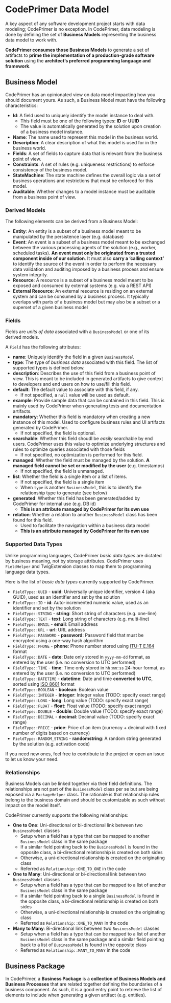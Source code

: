 # CodePrimer Data Model
A key aspect of any software development project starts with data modeling; CodePrimer is no exception. 
In CodePrimer, data modeling is done by defining the set of **Business Models** representing the business data model to work with. 

**CodePrimer consumes those Business Models** to generate a set of artifacts to **prime the implementation of a production-grade software solution** using the **architect’s preferred programming language and framework**.

## Business Model
CodePrimer has an opinionated view on data model impacting how you should document yours. As such, a Business Model must have the following characteristics:
- **Id**: A field used to uniquely identify the model instance to deal with. 
  - This field must be one of the following types: **ID** or **UUID**
  - The value is automatically generated by the solution upon creation of a business model instance.
- **Name**: The name used to represent this model in the business world.
- **Description**: A clear description of what this model is used for in the business world.
- **Fields**: A set of fields to capture data that is relevant from the business point of view.
- **Constraints**: A set of rules (e.g. uniqueness restrictions) to enforce consistency of the business model.
- **StateMachine**: The state machine defines the overall logic via a set of business operations and restrictions that must be enforced for this model.
- **Auditable**: Whether changes to a model instance must be auditable from a business point of view.

### Derived Models
The following elements can be derived from a Business Model:
- **Entity**: An entity is a subset of a business model meant to be manipulated by the persistence layer (e.g. database)
- **Event**: An event is a subset of a business model meant to be exchanged between the various processing agents of the solution (e.g., worker, scheduled tasks). **An event must only be originated from a trusted component inside of our solution**. It must also **carry a ‘calling context’** to identify the source of the event in order to perform the necessary data validation and auditing imposed by a business process and ensure system integrity.
- **Resource**: A resource is a subset of a business model meant to be exposed and consumed by external systems (e.g. via a REST API)
- **External Resource**: An external resource is residing on an external system and can be consumed by a business process. It typically overlaps with parts of a business model but may also be a subset or a superset of a given business model

### Fields
Fields are *units of data* associated with a `BusinessModel` or one of its derived models.

A `Field` has the following attributes:
- **name**: Uniquely identify the field in a given `BusinessModel`
- **type**: The type of *business data* associated with this field. The list of supported types is defined below. 
- **description**: Describes the use of this field from a business point of view. This is meant to be included in generated artifacts to give context to developers and end users on how to use/fill this field.
- **default**: The default value to associate with this field, if any. 
  - If not specified, a `null` value will be used as default.
- **example**: Provide sample data that can be contained in this field. This is mainly used by CodePrimer when generating tests and documentation artifacts. 
- **mandatory**: Whether this field is mandatory when creating a new instance of this model. Used to configure business rules and UI artifacts generated by CodePrimer.
  - If not specified, the field is optional.
- **searchable**: Whether this field shoudl be *easily* searchable by end users. CodePrimer uses this value to optimize underlying structures and rules to optimize queries associated with those fields
  - If not specified, no optimization is performed for this field.
- **managed**: Whether the field must be managed by the solution. **A managed field cannot be set or modified by the user** (e.g. timestamps)
  - If not specified, the field is unmanaged.
- **list**: Whether the field is a single item or a list of items.
  - If not specified, the field is a single item
  - When `type` is another `BusinessModel`, this is to identify the relationship type to generate (see below)
- **generated**: Whether this field has been generated/added by CodePrimer for internal use (e.g. DB id)
  - **This is an attribute managed by CodePrimer for its own use**
- **relation**: Whether a relation to another `BusinessModel` class has been found for this field. 
  - Used to facilitate the navigation within a business data model  
  - **This is an attribute managed by CodePrimer for its own use**

### Supported Data Types
Unlike programming languages, CodePrimer *basic data types* are dictated by business meaning, not by storage attributes.
CodePrimer uses `FieldHelper` and TwigExtension classes to map them to programming language data types.

Here is the list of *basic data types* currently supported by CodePrimer. 
- `FieldType::UUID` - **uuid**: Universally unique identifier, version 4 (aka GUID), used as an identifier and set by the solution
- `FieldType::ID` - **id**: Auto-incremented numeric value, used as an identifier and set by the solution
- `FieldType::STRING` - **string**: Short string of characters (e.g. one-line)
- `FieldType::TEXT` - **text**: Long string of characters (e.g. multi-line)
- `FieldType::EMAIL` - **email**: Email address
- `FieldType::URL` - **url**: URL address
- `FieldType::PASSWORD` - **password**: Password field that must be encrypted using a one-way hash algorithm
- `FieldType::PHONE` - **phone**: Phone number stored using [ITU-T E.164](https://en.wikipedia.org/wiki/E.164) format
- `FieldType::DATE` - **date**: Date only stored in `yyyy-mm-dd` format, as entered by the user (i.e. no conversion to UTC performed)
- `FieldType::TIME` - **time**: Time only stored in `hh:mm:ss` 24-hour format, as entered by the user (i.e. no conversion to UTC performed)
- `FieldType::DATETIME` - **datetime**: Date and time **converted to UTC**, sorted using [ISO 8601](https://en.wikipedia.org/wiki/ISO_8601) format
- `FieldType::BOOLEAN` - **boolean**: Boolean value
- `FieldType::INTEGER` - **integer**: Integer value (TODO: specify exact range)
- `FieldType::LONG` - **long**: Long value (TODO: specify exact range)
- `FieldType::FLOAT` - **float**: Float value (TODO: specify exact range)
- `FieldType::DOUBLE` - **double**: Double value (TODO: specify exact range)
- `FieldType::DECIMAL` - **decimal**: Decimal value (TODO: specify exact range)
- `FieldType::PRICE` - **price**: Price of an item (currency + decimal with fixed number of digits based on currency)
- `FieldType::RANDOM_STRING` - **randomstring**: A random string generated by the solution (e.g. activation code)

If you need new ones, feel free to contribute to the project or open an issue to let us know your need.

### Relationships
Business Models can be linked together via their field definitions. The relationships are not part of the `BusinessModel` class per se but are being exposed via a `PackageHelper` class. The rationale is that relationship rules belong to the business domain and should be customizable as such without impact on the model itself.

CodePrimer currently supports the following relationships:
- **One to One**: Uni-directional or bi-directional link between two `BusinessModel` classes
  - Setup when a field has a type that can be mapped to another `BusinessModel` class in the same package
  - If a similar field pointing back to the `BusinessModel` is found in the opposite class, a bi-directional relationship is created on both sides
  - Otherwise, a uni-directional relationship is created on the originating class 
  - Referred as `Relationship::ONE_TO_ONE` in the code  
- **One to Many**: Uni-directional or bi-directional link between two `BusinessModel` classes
  - Setup when a field has a type that can be mapped to a list of another `BusinessModel` class in the same package
  - If a similar field pointing back to a single `BusinessModel` is found in the opposite class, a bi-directional relationship is created on both sides
  - Otherwise, a uni-directional relationship is created on the originating class 
  - Referred as `Relationship::ONE_TO_MANY` in the code  
- **Many to Many**: Bi-directional link between two `BusinessModel` classes
  - Setup when a field has a type that can be mapped to a list of another `BusinessModel` class in the same package and a similar field pointing back to a list of `BusinessModel` is found in the opposite class
  - Referred as `Relationship::MANY_TO_MANY` in the code  

## Business Package
In CodePrimer, a **Business Package** is a **collection of Business Models and Business Processes** that are related together defining the boundaries of a business component. As such, it is a good entry point to retrieve the list of elements to include when generating a given artifact (e.g. entities).
